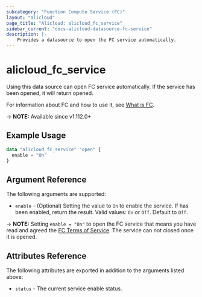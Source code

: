 ```yaml
---
subcategory: "Function Compute Service (FC)"
layout: "alicloud"
page_title: "Alicloud: alicloud_fc_service"
sidebar_current: "docs-alicloud-datasource-fc-service"
description: |-
    Provides a datasource to open the FC service automatically.
---
```


# alicloud_fc_service

Using this data source can open FC service automatically. If the service has been opened, it will return opened.

For information about FC and how to use it, see [What is FC](https://www.alibabacloud.com/help/en/functioncompute/fc/product-overview/what-is-function-compute).

-> **NOTE:** Available since v1.112.0+

## Example Usage

```terraform
data "alicloud_fc_service" "open" {
  enable = "On"
}
```

## Argument Reference

The following arguments are supported:

* `enable` - (Optional) Setting the value to `On` to enable the service. If has been enabled, return the result. Valid values: `On` or `Off`. Default to `Off`.

-> **NOTE:** Setting `enable = "On"` to open the FC service that means you have read and agreed the [FC Terms of Service](https://help.aliyun.com/document_detail/52972.html). The service can not closed once it is opened.

## Attributes Reference

The following attributes are exported in addition to the arguments listed above:

* `status` - The current service enable status. 
